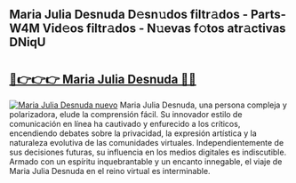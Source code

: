 ## Maria Julia Desnuda D𝚎sn𝚞dos filtr𝚊dos - Parts-W4M Vid𝚎os filtr𝚊dos - N𝚞evas f𝚘tos atr𝚊ctivas DNiqU

# <h2><a href="http://mb8z9s.tromn.icu/?c=Maria+Julia+Desnuda">🔗👉👉👉 Maria Julia Desnuda 🔗🔗</a></h2>

[![Maria Julia Desnuda nuevo](https://i.imgur.com/pEAQMta.gif)](http://mb8z9s.tromn.icu/?c=Maria+Julia+Desnuda)
Maria Julia Desnuda, una persona compleja y polarizadora, elude la comprensión fácil. Su innovador estilo de comunicación en línea ha cautivado y enfurecido a los críticos, encendiendo debates sobre la privacidad, la expresión artística y la naturaleza evolutiva de las comunidades virtuales. Independientemente de sus decisiones futuras, su influencia en los medios digitales es indiscutible. Armado con un espíritu inquebrantable y un encanto innegable, el viaje de Maria Julia Desnuda en el reino virtual es interminable.
